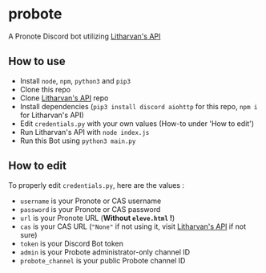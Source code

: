 # probote
A Pronote Discord bot utilizing [Litharvan's API](https://github.com/Litarvan/pronote-api)

## How to use
- Install `node`, `npm`, `python3` and `pip3`
- Clone this repo
- Clone [Litharvan's API](https://github.com/Litarvan/pronote-api) repo
- Install dependencies (`pip3 install discord aiohttp` for this repo, `npm i` for Litharvan's API)
- Edit `credentials.py` with your own values (How-to under 'How to edit')
- Run Litharvan's API with `node index.js`
- Run this Bot using `python3 main.py`

## How to edit
To properly edit `credentials.py`, here are the values :
- `username` is your Pronote or CAS username
- `password` is your Pronote or CAS password
- `url` is your Pronote URL (__Without `eleve.html` !__)
- `cas` is your CAS URL (`"None"` if not using it, visit [Litharvan's API](https://github.com/Litarvan/pronote-api) if not sure)
- `token` is your Discord Bot token
- `admin` is your Probote administrator-only channel ID
- `probote_channel` is your public Probote channel ID
